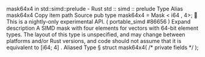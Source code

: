 mask64x4 in std::simd::prelude - Rust
std
::
simd
::
prelude
Type Alias
mask64x4
Copy item path
Source
pub type mask64x4 =
Mask
<
i64
, 4>;
🔬
This is a nightly-only experimental API. (
portable_simd
#86656
)
Expand description
A SIMD mask with four elements for vectors with 64-bit element types.
The layout of this type is unspecified, and may change between platforms and/or Rust versions, and code should not assume that it is equivalent to
[i64; 4]
.
Aliased Type
§
struct mask64x4(
/* private fields */
);